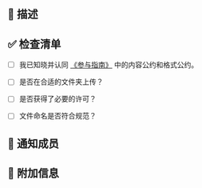 <!--
感谢你参与维护本仓库！为了能让你的 PR 能够快速被审核，请按照以下模版填写 PR 的内容。

如果这是你的第一次提交，请先抽出少量时间阅读我们的[《参与指南》](https://hoa.moe/blog/writing-rules/)
-->

## 📝 描述

<!--
在此写下对此 PR 的描述

如果是对课程仓库的贡献，请添加对上传的文件或进行的更改的简要描述，例如：添加了一份关于 XXX 的笔记；

如果是对 issue 的技术修复，请指出此 PR 相关的 issue。
-->

## ✅ 检查清单

<!-- 在提交 PR 之前，请检查以下事项。如果只是文档的编写/修改，可以不用填写。 -->

- [ ] 我已知晓并认同 [《参与指南》](https://hoa.moe/blog/writing-rules/) 中的内容公约和格式公约。

- [ ] 是否在合适的文件夹上传？

<!-- 仓库惯例：assignments: 课程作业 - exams: 考试题 - labs：实验报告 - notes：笔记 -->

- [ ] 是否获得了必要的许可？

<!-- 如果是转载的文章，请务必申请原作者的许可并注明出处。对于其他上传的文件，我们不强制要求获得许可，但是请尊重原作者的知识产权。 -->

- [ ] 文件命名是否符合规范？

<!-- 所有上传的文件/文件夹的命名都应该包含以下信息：署名以及对应课程的开课时间，例如： 2021_YumingLi。-->

## 📢 通知成员

<!--
由于 GitHub 不支持非成员直接 assign 成员，因此请贡献者手动 @ 成员作为额外提醒，这样方便快速通过 PR。最好是按照年级来 @，也可以找仓库的历史贡献者，因为贡献者通常对内容比较熟悉。

19 级 @lmh12138
20 级 @TangLongbin
21 级 @OliverWu515 @Co-ding-Man
22 级 @MaxwellJay256 @longlin10086 @AutoFriedRich
23 级 @IcyDesert @WDGaster703 @YinMo19
-->

## 🤔 附加信息

<!-- 请添加任何你认为有帮助的信息,如果没有，请删去该节 -->
